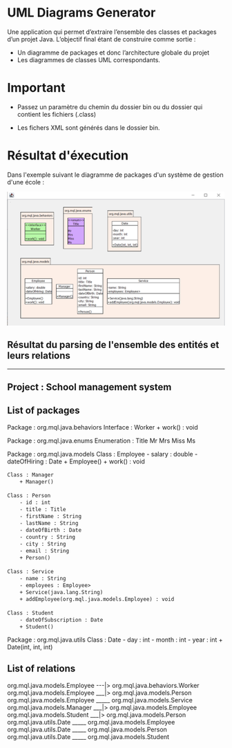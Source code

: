 
# UML Diagrams Generator

Une application qui permet d’extraire l’ensemble des classes et packages d’un projet Java. L’objectif final étant de construire comme sortie :

- Un diagramme de packages et donc l’architecture globale du projet
- Les diagrammes de classes UML correspondants.

# Important

- Passez un paramètre du chemin du dossier bin ou du dossier qui contient les fichiers (.class)

- Les fichers XML sont générés dans le dossier bin.

# Résultat d'éxecution

Dans l'exemple suivant le diagramme de packages d'un système de gestion d'une école :

![Screenshot](interface-graphique.png)

## Résultat du parsing de l'ensemble des entités et leurs relations

----------------------------------
Project : School management system
----------------------------------

List of packages
----------------

Package : org.mql.java.behaviors
	Interface : Worker
	 	+ work() : void



Package : org.mql.java.enums
	Enumeration : Title
	 	Mr
	 	Mrs
	 	Miss
	 	Ms



Package : org.mql.java.models
	Class : Employee
	 	- salary : double
	 	- dateOfHiring : Date
	 	+ Employee()
	 	+ work() : void

	Class : Manager
	 	+ Manager()

	Class : Person
	 	- id : int
	 	- title : Title
	 	- firstName : String
	 	- lastName : String
	 	- dateOfBirth : Date
	 	- country : String
	 	- city : String
	 	- email : String
	 	+ Person()

	Class : Service
	 	- name : String
	 	- employees : Employee>
	 	+ Service(java.lang.String)
	 	+ addEmployee(org.mql.java.models.Employee) : void

	Class : Student
	 	- dateOfSubscription : Date
	 	+ Student()



Package : org.mql.java.utils
	Class : Date
	 	- day : int
	 	- month : int
	 	- year : int
	 	+ Date(int, int, int)



List of relations
-----------------

org.mql.java.models.Employee ---|> org.mql.java.behaviors.Worker
org.mql.java.models.Employee ___|> org.mql.java.models.Person
org.mql.java.models.Employee _____ org.mql.java.models.Service
org.mql.java.models.Manager ___|> org.mql.java.models.Employee
org.mql.java.models.Student ___|> org.mql.java.models.Person
org.mql.java.utils.Date _____ org.mql.java.models.Employee
org.mql.java.utils.Date _____ org.mql.java.models.Person
org.mql.java.utils.Date _____ org.mql.java.models.Student

